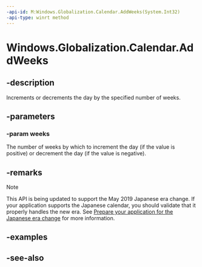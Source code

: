 ```yaml
---
-api-id: M:Windows.Globalization.Calendar.AddWeeks(System.Int32)
-api-type: winrt method
---
```


<!-- Method syntax
public void AddWeeks(System.Int32 weeks)
-->

# Windows.Globalization.Calendar.AddWeeks

## -description
Increments or decrements the day by the specified number of weeks.

## -parameters
### -param weeks
The number of weeks by which to increment the day (if the value is positive) or decrement the day (if the value is negative).

## -remarks

> [!NOTE]
> This API is being updated to support the May 2019 Japanese era change. If your application supports the Japanese calendar, you should validate that it properly handles the new era. See [Prepare your application for the Japanese era change](https://docs.microsoft.com/windows/uwp/design/globalizing/japanese-era-change) for more information.

## -examples

## -see-also
